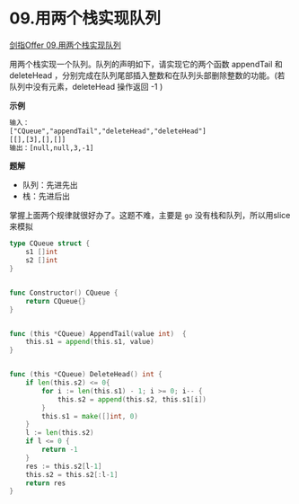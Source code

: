 # 09.用两个栈实现队列 <div id="09" />
[剑指Offer 09.用两个栈实现队列](https://leetcode-cn.com/problems/yong-liang-ge-zhan-shi-xian-dui-lie-lcof/)

用两个栈实现一个队列。队列的声明如下，请实现它的两个函数 appendTail 和 deleteHead ，分别完成在队列尾部插入整数和在队列头部删除整数的功能。(若队列中没有元素，deleteHead 操作返回 -1 )

**示例**
```html
输入：
["CQueue","appendTail","deleteHead","deleteHead"]
[[],[3],[],[]]
输出：[null,null,3,-1]
```

**题解**

- 队列：先进先出
- 栈：先进后出

掌握上面两个规律就很好办了。这题不难，主要是 `go` 没有栈和队列，所以用slice来模拟

```go
type CQueue struct {
    s1 []int
    s2 []int
}


func Constructor() CQueue {
    return CQueue{}
}


func (this *CQueue) AppendTail(value int)  {
    this.s1 = append(this.s1, value)
}


func (this *CQueue) DeleteHead() int {
    if len(this.s2) <= 0{
        for i := len(this.s1) - 1; i >= 0; i-- {
            this.s2 = append(this.s2, this.s1[i])
        }
        this.s1 = make([]int, 0)
    }
    l := len(this.s2)
    if l <= 0 {
        return -1
    }
    res := this.s2[l-1]
    this.s2 = this.s2[:l-1]
    return res
}

```